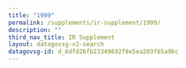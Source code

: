 ```yaml
---
title: "1999"
permalink: /supplements/ir-supplement/1999/
description: ""
third_nav_title: IR Supplement
layout: datagovsg-v2-search
datagovsg-id: d_6dfd26fb23349692f8e5ea203f65a9bc
---
```

